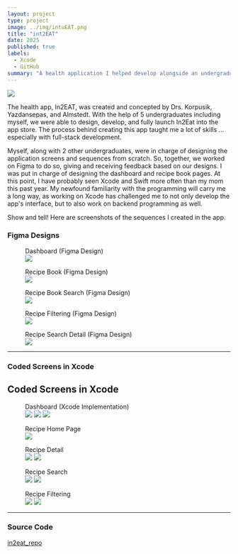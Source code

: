 ```yaml
---
layout: project
type: project
image: ../img/intuEAT.png
title: "int2EAT"
date: 2025
published: true
labels:
  - Xcode
  - GitHub
summary: "A health application I helped develop alongside an undergraduate team of 5 and 3 professors."
---
```


<img class="img-fluid" src="../img/intuEAT.png">

The health app, In2EAT, was created and concepted by Drs. Korpusik, Yazdansepas, and Almstedt. With the help of 5 undergraduates including myself, we were able to design, develop, and fully launch In2Eat into the app store. The process behind creating this app taught me a lot of skills ... especially with full-stack development. 

Myself, along with 2 other undergraduates, were in charge of designing the application screens and sequences from scratch. So, together, we worked on Figma to do so, giving and receiving feedback based on our designs. I was put in charge of designing the dashboard and recipe book pages. At this point, I have probably seen Xcode and Swift more often than my mom this past year. My newfound familiarity with the programming will carry me a long way, as working on Xcode has challenged me to not only develop the app's interface, but to also work on backend programming as well.

Show and tell! Here are screenshots of the sequences I created in the app. 

### **Figma Designs**

<figure class="text-center">
  <figcaption>Dashboard (Figma Design)</figcaption>
  <img class="img-fluid w-50" src="../img/In2Eat_Figma/in2Eat_Figma/DASHBOARD.png">
</figure>

<figure class="text-center">
  <figcaption>Recipe Book (Figma Design)</figcaption>
  <img class="img-fluid w-50" src="../img/In2Eat_Figma/in2Eat_Figma/RECIPEBOOKF.png">
</figure>

<figure class="text-center">
  <figcaption>Recipe Book Search (Figma Design)</figcaption>
  <img class="img-fluid w-50" src="../img/In2Eat_Figma/in2Eat_Figma/RECIPEBOOKFAV_SEARCH.png">
</figure>

<figure class="text-center">
  <figcaption>Recipe Filtering (Figma Design)</figcaption>
  <img class="img-fluid w-50" src="../img/In2Eat_Figma/in2Eat_Figma/RECIPEFILTER.png">
</figure>

<figure class="text-center">
  <figcaption>Recipe Search Detail (Figma Design)</figcaption>
  <img class="img-fluid w-50" src="../img/In2Eat_Figma/in2Eat_Figma/RECIPESEARCH_DETAIL.png">
</figure>

---

### **Coded Screens in Xcode**

<h2 class="section-title">Coded Screens in Xcode</h2>

<div class="image-group">
  <figure class="text-center">
    <figcaption>Dashboard (Xcode Implementation)</figcaption>
    <img class="img-fluid small-img" src="../img/in2Eat_App/DASHBOARD_TOP.png">
    <img class="img-fluid small-img" src="../img/in2Eat_App/DASHBOARD_BOTTOM.png">
    <img class="img-fluid small-img" src="../img/in2Eat_App/DASHBOARDPIECHART.png">
  </figure>
  
  <figure class="text-center">
    <figcaption>Recipe Home Page</figcaption>
    <img class="img-fluid small-img" src="../img/in2Eat_App/RECIPEBOOKHOME.png">
  </figure>
  
  <figure class="text-center">
    <figcaption>Recipe Detail</figcaption>
    <img class="img-fluid small-img" src="../img/in2Eat_App/RECIPEDETAIL_TOP.png">
    <img class="img-fluid small-img" src="../img/in2Eat_App/RECIPEDETAIL_BOTTOM.png">
  </figure>
  
  <figure class="text-center">
    <figcaption>Recipe Search</figcaption>
    <img class="img-fluid small-img" src="../img/in2Eat_App/RECIPESEARCH.png">
    <img class="img-fluid small-img" src="../img/in2Eat_App/SEARCHCURRY.png">
  </figure>
  
  <figure class="text-center">
    <figcaption>Recipe Filtering</figcaption>
    <img class="img-fluid small-img" src="../img/in2Eat_App/FILTEREXPANDED.png">
    <img class="img-fluid small-img" src="../img/in2Eat_App/FILTERVIEW.png">
  </figure>
</div>

---

### **Source Code**
<a href="https://github.com/cat-mb/intuEAT"><i class="large github icon "></i>in2eat_repo</a>
